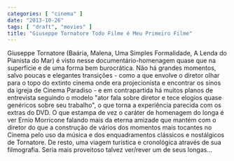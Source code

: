 ```yaml
---
categories: [ "cinema" ]
date: "2013-10-26"
tags: [ "draft", "movies" ]
title: "Giuseppe Tornatore Todo Filme é Meu Primeiro Filme"
---
```

Giuseppe Tornatore (Baária, Malena, Uma Simples Formalidade, A Lenda
do Pianista do Mar) é visto nesse documentário-homenagem quase que na
superfície e de uma forma bem burocrática. Não há grandes momentos,
salvo poucas e elegantes transições - como a que envolve o diretor olhar
para o topo do extinto cinema onde era projecionista e encontrar os sinos
da igreja de Cinema Paradiso - e em contrapartida há muitos planos de
entrevista seguindo o modelo "ator fala sobre diretor e tece elogios quase
genéricos sobre seu trabalho", o que torna a experiência parecida com
os extras do DVD. O que estampa de vez o caráter de homenagem do longa
é ver Ernio Morricone falando mais da eterna amizade que mantém com o
diretor do que a construção de vários dos momentos mais tocantes no
Cinema pelo uso da música e dos enquadramentos clássicos e nostálgicos
de Tornatore. De resto, uma viagem turística e cronológica através
de sua filmografia. Seria mais proveitoso talvez ver/rever um de seus
longas...

